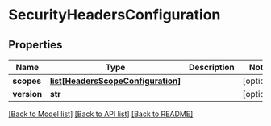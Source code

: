 # SecurityHeadersConfiguration

## Properties
Name | Type | Description | Notes
------------ | ------------- | ------------- | -------------
**scopes** | [**list[HeadersScopeConfiguration]**](HeadersScopeConfiguration.md) |  | [optional] 
**version** | **str** |  | [optional] 

[[Back to Model list]](../README.md#documentation-for-models) [[Back to API list]](../README.md#documentation-for-api-endpoints) [[Back to README]](../README.md)


